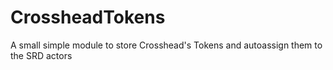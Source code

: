 # CrossheadTokens
A small simple module to store Crosshead's Tokens and autoassign them to the SRD actors
